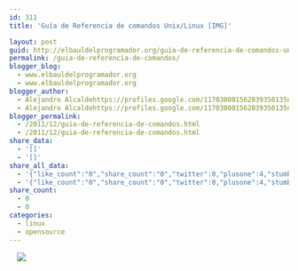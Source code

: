 ```yaml
---
id: 311
title: 'Guía de Referencia de comandos Unix/Linux [IMG]'

layout: post
guid: http://elbauldelprogramador.org/guia-de-referencia-de-comandos-unixlinux-img/
permalink: /guia-de-referencia-de-comandos/
blogger_blog:
  - www.elbauldelprogramador.org
  - www.elbauldelprogramador.org
blogger_author:
  - Alejandro Alcaldehttps://profiles.google.com/117030001562039350135noreply@blogger.com
  - Alejandro Alcaldehttps://profiles.google.com/117030001562039350135noreply@blogger.com
blogger_permalink:
  - /2011/12/guia-de-referencia-de-comandos.html
  - /2011/12/guia-de-referencia-de-comandos.html
share_data:
  - '[]'
  - '[]'
share_all_data:
  - '{"like_count":"0","share_count":"0","twitter":0,"plusone":4,"stumble":0,"pinit":0,"count":4,"time":1333551765}'
  - '{"like_count":"0","share_count":"0","twitter":0,"plusone":4,"stumble":0,"pinit":0,"count":4,"time":1333551765}'
share_count:
  - 0
  - 0
categories:
  - linux
  - opensource
---
```

<a href="http://4.bp.blogspot.com/-GhGGy71dDp0/TvJsPuKlfhI/AAAAAAAAB70/3w77slEnH_w/s1600/linux-commands-cheat-sheet-new_150x150_p1.png" imageanchor="1" style="margin-left:1em; margin-right:1em"><img border="0" src="http://4.bp.blogspot.com/-GhGGy71dDp0/TvJsPuKlfhI/AAAAAAAAB70/3w77slEnH_w/s1600/linux-commands-cheat-sheet-new_150x150_p1.png" /></a>

